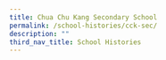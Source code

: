 ```yaml
---
title: Chua Chu Kang Secondary School
permalink: /school-histories/cck-sec/
description: ""
third_nav_title: School Histories
---
```

